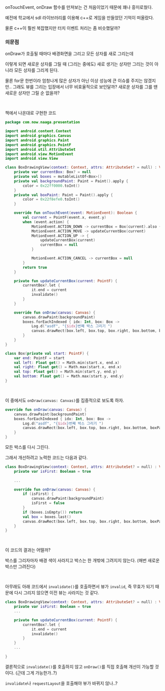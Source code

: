 onTouchEvent, onDraw 함수를 만져보는 건 처음이었기 때문에 꽤나 흥미로웠다.

예전에 학교에서 sdl 라이브러리를 이용해 c++로 게임을 만들었던 기억이 떠올랐다.

물론 c++이 훨씬 복잡했지만 터치 이벤트 처리는 좀 비슷했달까?



### 의문점

onDraw가 호출될 때마다 배경화면을 그리고 모든 상자를 새로 그리는데

이렇게 되면 새로운 상자를 그릴 때 (그리는 중에도) 새로 생기는 상자만 그리는 것이 아니라 모든 상자를 그리게 된다.

물론 for문 한번이라 엄청나게 많은 상자가 아닌 이상 성능에 큰 이슈를 주지는 않겠지만.. 그래도 뷰를 그리는 입장에서 너무 비효율적으로 보인달까? 새로운 상자를 그를 땐 새로운 상자만 그릴 순 없을까?

<br>

책에서 나온대로 구현한 코드

```kotlin
package com.now.naaga.presentation

import android.content.Context
import android.graphics.Canvas
import android.graphics.Paint
import android.graphics.PointF
import android.util.AttributeSet
import android.view.MotionEvent
import android.view.View

class BoxDrawingView(context: Context, attrs: AttributeSet? = null) : View(context, attrs) {
    private var currentBox: Box? = null
    private val boxes = mutableListOf<Box>()
    private val backgroundPaint: Paint = Paint().apply {
        color = 0x22ff0000.toInt()
    }
    private val boxPaint: Paint = Paint().apply {
        color = 0x22f8efe0.toInt()
    }

    override fun onTouchEvent(event: MotionEvent): Boolean {
        val current = PointF(event.x, event.y)
        when (event.action) {
            MotionEvent.ACTION_DOWN -> currentBox = Box(current).also { boxes.add(it) }
            MotionEvent.ACTION_MOVE -> updateCurrentBox(current)
            MotionEvent.ACTION_UP -> {
                updateCurrentBox(current)
                currentBox = null
            }

            MotionEvent.ACTION_CANCEL -> currentBox = null
        }
        return true
    }

    private fun updateCurrentBox(current: PointF) {
        currentBox?.let {
            it.end = current
            invalidate()
        }
    }

    override fun onDraw(canvas: Canvas) {
        canvas.drawPaint(backgroundPaint)
        boxes.forEachIndexed { idx: Int, box: Box ->
            Log.d("asdf", "{$idx}번째 박스 그리기 ")
            canvas.drawRect(box.left, box.top, box.right, box.bottom, boxPaint)
        }
    }
}

class Box(private val start: PointF) {
    var end: PointF = start
    val left: Float get() = Math.min(start.x, end.x)
    val right: Float get() = Math.max(start.x, end.x)
    val top: Float get() = Math.min(start.y, end.y)
    val bottom: Float get() = Math.max(start.y, end.y)
}

```

<br>

이 중에서도 `onDraw(canvas: Canvas)`를 집중적으로 보도록 하자.

```kotlin
override fun onDraw(canvas: Canvas) {
    canvas.drawPaint(backgroundPaint)
    boxes.forEachIndexed { idx: Int, box: Box ->
        Log.d("asdf", "{$idx}번째 박스 그리기 ")
        canvas.drawRect(box.left, box.top, box.right, box.bottom, boxPaint)
    }
}
```

모든 박스를 다시 그린다.

그래서 개선하려고 노력한 코드는 다음과 같다.

```kotlin
class BoxDrawingView(context: Context, attrs: AttributeSet? = null) : View(context, attrs) {
    private var isFirst: Boolean = true
    
    ...

    override fun onDraw(canvas: Canvas) {
        if (isFirst) {
            canvas.drawPaint(backgroundPaint)
            isFirst = false
        }
        if (boxes.isEmpty()) return
        val box = boxes.last()
        canvas.drawRect(box.left, box.top, box.right, box.bottom, boxPaint)
    }
}
```

<br>

이 코드의 결과는 어떨까?

박스를 그리자마자 배경 색이 사라지고 박스는 한 개밖에 그려지지 않는다. (매번 새로운 박스만 그려진다)

<br>

아무래도 아래 코드에서  `invalidate()`를 호출하면서 뷰가 `invalid`, 즉 무효가 되기 때문에 다시 그리지 않으면 이전 뷰는 사라지는 것 같다.

```kotlin
class BoxDrawingView(context: Context, attrs: AttributeSet? = null) : View(context, attrs) {
    private var isFirst: Boolean = true
    ...

    private fun updateCurrentBox(current: PointF) {
        currentBox?.let {
            it.end = current
            invalidate()
        }
    }
    ...
    
}
```

결론적으로 `invalidate()`를 호출하지 않고 `onDraw()`를 직접 호출해 개선이 가능할 것이다. (근데 그게 가능한가..?)

`invalidate`나 `requestLayout`을 호출해야 뷰가 바뀌지 않나..?